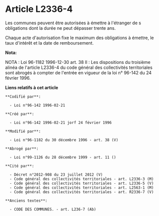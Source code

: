# Article L2336-4

Les communes peuvent être autorisées à émettre à l'étranger de   s obligations dont la durée ne peut dépasser trente ans.

Chaque acte d'autorisation fixe le maximum des obligations à émettre, le taux d'intérêt et la date de remboursement.

**Nota:**

NOTA : Loi 96-1182 1996-12-30 art. 38 II : Les dispositions du troisième alinéa de l'article L2336-4 du code général des
collectivités territoriales sont abrogés à compter de l'entrée en vigueur de la loi n° 96-142 du 24 février 1996.

**Liens relatifs à cet article**

	**Codifié par**:

	  - Loi n°96-142 1996-02-21

	**Créé par**:

	  - Loi n°96-142 1996-02-21 jorf 24 février 1996

	**Modifié par**:

	  - Loi n°96-1182 du 30 décembre 1996 - art. 38 (V)

	**Abrogé par**:

	  - Loi n°99-1126 du 28 décembre 1999 - art. 11 ()

	**Cité par**:

	  - Décret n°2012-908 du 23 juillet 2012 (V)
	  - Code général des collectivités territoriales - art. L2336-3 (M)
	  - Code général des collectivités territoriales - art. L2336-5 (V)
	  - Code général des collectivités territoriales - art. L2563-1 (M)
	  - Code général des collectivités territoriales - art. R2336-7 (V)

	**Anciens textes**:

	  - CODE DES COMMUNES. - art. L236-7 (Ab)
